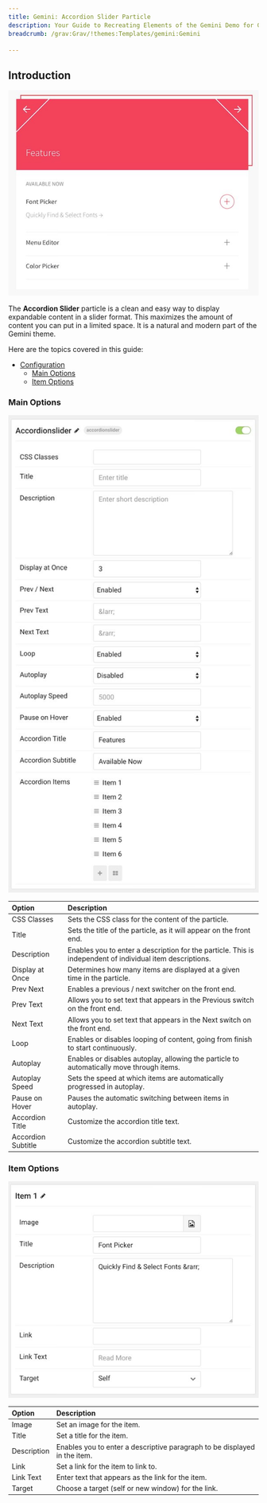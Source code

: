 ```yaml
---
title: Gemini: Accordion Slider Particle
description: Your Guide to Recreating Elements of the Gemini Demo for Grav
breadcrumb: /grav:Grav/!themes:Templates/gemini:Gemini

---
```


## Introduction

![](assets/particle_accordionslider1.jpeg)

The **Accordion Slider** particle is a clean and easy way to display expandable content in a slider format. This maximizes the amount of content you can put in a limited space. It is a natural and modern part of the Gemini theme.

Here are the topics covered in this guide:

* [Configuration](#configuration)
    - [Main Options](#main-options)
    - [Item Options](#item-options)

### Main Options 

![](assets/particle_accordionslider2.jpeg)

| Option             | Description                                                                                               |
| :-----             | :-----                                                                                                    |
| CSS Classes        | Sets the CSS class for the content of the particle.                                                       |
| Title              | Sets the title of the particle, as it will appear on the front end.                                       |
| Description        | Enables you to enter a description for the particle. This is independent of individual item descriptions. |
| Display at Once    | Determines how many items are displayed at a given time in the particle.                                  |
| Prev Next          | Enables a previous / next switcher on the front end.                                                      |
| Prev Text          | Allows you to set text that appears in the Previous switch on the front end.                              |
| Next Text          | Allows you to set text that appears in the Next switch on the front end.                                  |
| Loop               | Enables or disables looping of content, going from finish to start continuously.                          |
| Autoplay           | Enables or disables autoplay, allowing the particle to automatically move through items.                  |
| Autoplay Speed     | Sets the speed at which items are automatically progressed in autoplay.                                   |
| Pause on Hover     | Pauses the automatic switching between items in autoplay.                                                 |
| Accordion Title    | Customize the accordion title text.                                                                       |
| Accordion Subtitle | Customize the accordion subtitle text.                                                                    |

### Item Options

![](assets/particle_accordionslider3.jpeg)

| Option      | Description                                                               |
| :-----      | :-----                                                                    |
| Image       | Set an image for the item.                                                |
| Title       | Set a title for the item.                                                 |
| Description | Enables you to enter a descriptive paragraph to be displayed in the item. |
| Link        | Set a link for the item to link to.                                       |
| Link Text   | Enter text that appears as the link for the item.                         |
| Target      | Choose a target (self or new window) for the link.                        |